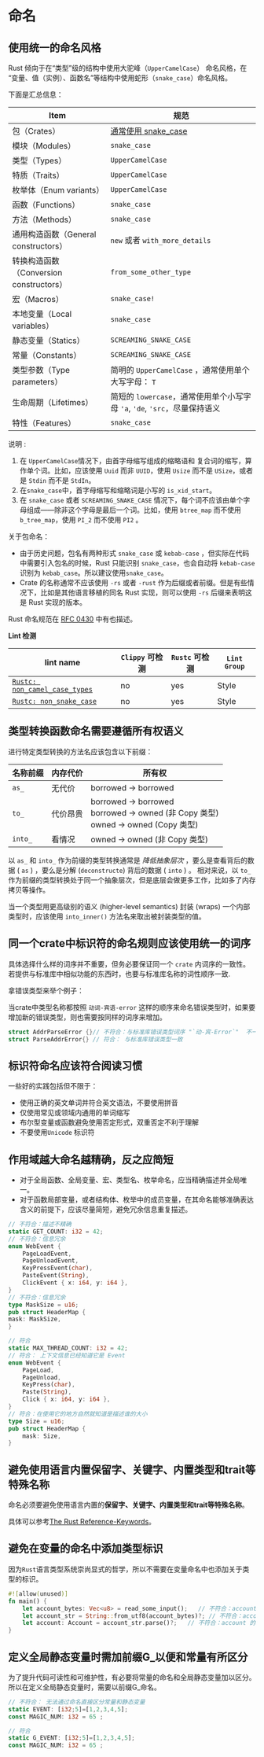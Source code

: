 # 命名
## 使用统一的命名风格

Rust 倾向于在“类型”级的结构中使用大驼峰（`UpperCamelCase`） 命名风格，在 “变量、值（实例）、函数名”等结构中使用蛇形（`snake_case`）命名风格。

下面是汇总信息：

| Item                            | 规范                                                                         |
|---------------------------------|----------------------------------------------------------------------------|
| 包（Crates）                       | [通常使用 snake_case](https://github.com/rust-lang/api-guidelines/issues/29)   |
| 模块（Modules）                     | `snake_case`                                                               |
| 类型（Types）                       | `UpperCamelCase`                                                           |
| 特质（Traits）                      | `UpperCamelCase`                                                           |
| 枚举体（Enum variants）              | `UpperCamelCase`                                                           |
| 函数（Functions）                   | `snake_case`                                                               |
| 方法（Methods）                     | `snake_case`                                                               |
| 通用构造函数（General constructors）    | `new` 或者 `with_more_details`                                               |
| 转换构造函数（Conversion constructors） | `from_some_other_type`                                                     |
| 宏（Macros）                       | `snake_case!`                                                              |
| 本地变量（Local variables）           | `snake_case`                                                               |
| 静态变量（Statics）                   | `SCREAMING_SNAKE_CASE`                                                     |
| 常量（Constants）                   | `SCREAMING_SNAKE_CASE`                                                     |
| 类型参数（Type parameters）           | 简明的 `UpperCamelCase` ，通常使用单个大写字母： `T`                                      |
| 生命周期（Lifetimes）                 | 简短的 `lowercase`，通常使用单个小写字母 `'a`, `'de`, `'src`，尽量保持语义                      |
| 特性（Features）                    | `snake_case`                                                               |

说明 :

1. 在 `UpperCamelCase`情况下，由首字母缩写组成的缩略语和 复合词的缩写，算作单个词。比如，应该使用 `Uuid` 而非 `UUID`，使用 `Usize` 而不是 `USize`，或者是 `Stdin` 而不是 `StdIn`。
2. 在`snake_case`中，首字母缩写和缩略词是小写的 `is_xid_start`。
3. 在 `snake_case` 或者 `SCREAMING_SNAKE_CASE` 情况下，每个词不应该由单个字母组成——除非这个字母是最后一个词。比如，使用 `btree_map` 而不使用 `b_tree_map`，使用 `PI_2` 而不使用 `PI2` 。


关于包命名：

- 由于历史问题，包名有两种形式 `snake_case` 或 `kebab-case` ，但实际在代码中需要引入包名的时候，Rust 只能识别 `snake_case`，也会自动将 `kebab-case` 识别为  `kebab_case`。所以建议使用`snake_case`。
- Crate 的名称通常不应该使用 `-rs` 或者 `-rust` 作为后缀或者前缀。但是有些情况下，比如是其他语言移植的同名 Rust 实现，则可以使用 `-rs` 后缀来表明这是 Rust 实现的版本。


Rust 命名规范在 [RFC 0430](https://github.com/rust-lang/rfcs/blob/master/text/0430-finalizing-naming-conventions.md) 中有也描述。

**Lint 检测**

| lint name                                                                                                                | `Clippy` 可检测 | `Rustc` 可检测 | `Lint Group` |
|--------------------------------------------------------------------------------------------------------------------------|--------------|-------------|--------------|
| [`Rustc: non_camel_case_types`](https://doc.rust-lang.org/rustc/lints/listing/warn-by-default.html#non-camel-case-types) | no           | yes         | Style        |
| [`Rustc: non_snake_case`](https://doc.rust-lang.org/rustc/lints/listing/warn-by-default.html#non-snake-case)             | no           | yes         | Style        |

## 类型转换函数命名需要遵循所有权语义

进行特定类型转换的方法名应该包含以下前缀：

| 名称前缀    | 内存代价 | 所有权                                                                                  |
|---------|------|--------------------------------------------------------------------------------------|
| `as_`   | 无代价  | borrowed -\> borrowed                                                                |
| `to_`   | 代价昂贵 | borrowed -\> borrowed<br>borrowed -\> owned (非 Copy 类型)<br>owned -\> owned (Copy 类型) |
| `into_` | 看情况  | owned -\> owned (非 Copy 类型)                                                          |

以 `as_` 和 `into_` 作为前缀的类型转换通常是 *降低抽象层次* ，要么是查看背后的数据 ( `as` ) ，要么是分解 (`deconstructe`) 背后的数据 ( `into` ) 。
相对来说，以 `to_` 作为前缀的类型转换处于同一个抽象层次，但是底层会做更多工作，比如多了内存拷贝等操作。

当一个类型用更高级别的语义 (higher-level semantics) 封装 (wraps) 一个内部类型时，应该使用 `into_inner()` 方法名来取出被封装类型的值。

## 同一个crate中标识符的命名规则应该使用统一的词序
具体选择什么样的词序并不重要，但务必要保证同一个 `crate` 内词序的一致性。 若提供与标准库中相似功能的东西时，也要与标准库名称的词性顺序一致.

拿错误类型来举个例子：

当crate中类型名称都按照 `动词-宾语-error` 这样的顺序来命名错误类型时，如果要增加新的错误类型，则也需要按同样的词序来增加。
```Rust
struct AddrParseError {}// 不符合：与标准库错误类型词序 "`动-宾-Error`"  不一致，应该为 `ParseAddrError`
struct ParseAddrError{} // 符合： 与标准库错误类型一致
```
## 标识符命名应该符合阅读习惯
一些好的实践包括但不限于：
- 使用正确的英文单词并符合英文语法，不要使用拼音
- 仅使用常见或领域内通用的单词缩写
- 布尔型变量或函数避免使用否定形式，双重否定不利于理解
- 不要使用`Unicode` 标识符

## 作用域越大命名越精确，反之应简短
- 对于全局函数、全局变量、宏、类型名、枚举命名，应当精确描述并全局唯一。
- 对于函数局部变量，或者结构体、枚举中的成员变量，在其命名能够准确表达含义的前提下，应该尽量简短，避免冗余信息重复描述。

```Rust
// 不符合：描述不精确
static GET_COUNT: i32 = 42;
// 不符合：信息冗余
enum WebEvent {
    PageLoadEvent,
    PageUnloadEvent,
    KeyPressEvent(char),
    PasteEvent(String),
    ClickEvent { x: i64, y: i64 },
}
// 不符合：信息冗余
type MaskSize = u16;
pub struct HeaderMap {
mask: MaskSize,
}
```
```rust
// 符合
static MAX_THREAD_COUNT: i32 = 42;
// 符合： 上下文信息已经知道它是 Event
enum WebEvent {
    PageLoad,
    PageUnload,
    KeyPress(char),
    Paste(String),
    Click { x: i64, y: i64 },
}
// 符合：在使用它的地方自然就知道是描述谁的大小
type Size = u16;
pub struct HeaderMap {
    mask: Size,
}
```

## 避免使用语言内置保留字、关键字、内置类型和trait等特殊名称

命名必须要避免使用语言内置的**保留字、关键字、内置类型和trait等特殊名称**。

具体可以参考[The Rust Reference-Keywords](https://doc.rust-lang.org/stable/reference/keywords.html)。

## 避免在变量的命名中添加类型标识

因为`Rust`语言类型系统崇尚显式的哲学，所以不需要在变量命名中也添加关于类型的标识。
```Rust
#![allow(unused)]
fn main() {
    let account_bytes: Vec<u8> = read_some_input();   // 不符合：account 的类型很清楚，没必要在命名中加 `_bytes`
    let account_str = String::from_utf8(account_bytes)?; // 不符合：account 的类型很清楚，没必要在命名中加 `_str`
    let account: Account = account_str.parse()?;   // 不符合：account 的类型很清楚，没必要在命名中加 `_str`
}
```
## 定义全局静态变量时需加前缀G_以便和常量有所区分
为了提升代码可读性和可维护性，有必要将常量的命名和全局静态变量加以区分。所以在定义全局静态变量时，需要以前缀G_命名。
```Rust
// 不符合： 无法通过命名直接区分常量和静态变量
static EVENT: [i32;5]=[1,2,3,4,5];
const MAGIC_NUM: i32 = 65 ;

// 符合
static G_EVENT: [i32;5]=[1,2,3,4,5];
const MAGIC_NUM: i32 = 65 ;

```

































